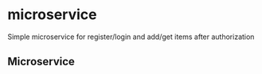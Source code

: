 # microservice
Simple microservice for register/login and add/get items after authorization
## Microservice
